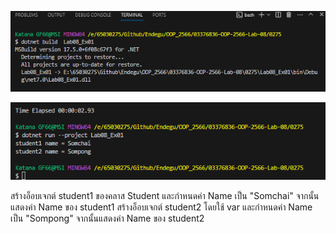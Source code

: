 ![alt text](image.png)

![alt text](image-1.png)

สร้างอ็อบเจกต์ student1 ของคลาส Student และกำหนดค่า Name เป็น "Somchai" จากนั้นแสดงค่า Name ของ student1
สร้างอ็อบเจกต์ student2 โดยใช้ var และกำหนดค่า Name เป็น "Sompong" จากนั้นแสดงค่า Name ของ student2